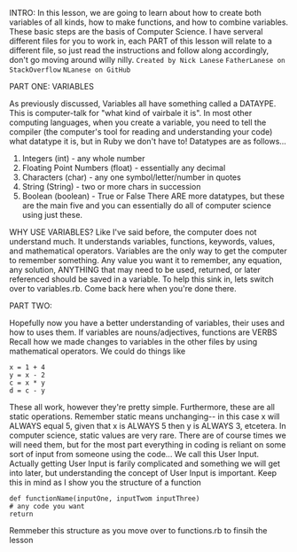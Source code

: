 
INTRO: 
In this lesson, we are going to learn about how to create both variables of all kinds, how to make functions, and how to combine variables. These basic steps are the basis of Computer Science. 
I have serveral different files for you to work in, each PART of this lesson will relate to a different file, so just read the instructions and follow along accordingly, don't go moving around willy nilly. 
`Created by Nick Lanese`
`FatherLanese on StackOverflow`
`NLanese on GitHub`

PART ONE: VARIABLES

As previously discussed, Variables all have something called a DATAYPE. This is computer-talk for "what kind of vairbale it is". In most other computing languages, when you create a variable, you need to tell the compiler (the computer's tool for reading and understanding your code) what datatype it is, but in Ruby we don't have to! 
Datatypes are as follows...
1. Integers (int) - any whole number
2. Floating Point Numbers (float) - essentially any decimal
3. Characters (char) - any one symbol/letter/number in quotes
4. String (String) - two or more chars in succession
5. Boolean (boolean) - True or False
There ARE more datatypes, but these are the main five and you can essentially do all of computer science using just these. 

WHY USE VARIABLES?
Like I've said before, the computer does not understand much. It understands variables, functions, keywords, values, and mathematical operators. 
Variables are the only way to get the computer to remember something. Any value you want it to remember, any equation, any solution, ANYTHING that may need to be used, returned, or later referenced should be saved in a variable. To help this sink in, lets switch over to variables.rb. Come back here when you're done there. 




PART TWO: 

Hopefully now you have a better understanding of variables, their uses and how to uses them. 
If variables are nouns/adjectives, functions are VERBS
Recall how we made changes to variables in the other files
by using mathematical operators. We could do things like

```
x = 1 + 4
y = x - 2
c = x * y
d = c - y
```
These all work, however they're pretty simple. Furthermore, these are all static operations. Remember static means unchanging-- in this case x will ALWAYS equal 5, given that x is ALWAYS 5 then y is ALWAYS 3, etcetera. 
In computer science, static values are very rare. There are of course times we will need them, but for the most part everything in coding is reliant on some sort of input from someone using the code... We call this User Input. Actually getting User Input is farily complicated and something we will get into later, but understanding the concept of User Input is important. Keep this in mind as I show you the structure of a function
```
def functionName(inputOne, inputTwom inputThree)
# any code you want
return 
```

Remmeber this structure as you move over to functions.rb to finsih the lesson
